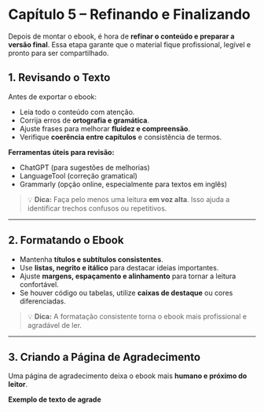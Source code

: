 # Capítulo 5 – Refinando e Finalizando

Depois de montar o ebook, é hora de **refinar o conteúdo e preparar a versão final**. Essa etapa garante que o material fique profissional, legível e pronto para ser compartilhado.

## 1. Revisando o Texto

Antes de exportar o ebook:

- Leia todo o conteúdo com atenção.  
- Corrija erros de **ortografia e gramática**.  
- Ajuste frases para melhorar **fluidez e compreensão**.  
- Verifique **coerência entre capítulos** e consistência de termos.

**Ferramentas úteis para revisão:**

- ChatGPT (para sugestões de melhorias)  
- LanguageTool (correção gramatical)  
- Grammarly (opção online, especialmente para textos em inglês)  

> 💡 **Dica:** Faça pelo menos uma leitura **em voz alta**. Isso ajuda a identificar trechos confusos ou repetitivos.

---

## 2. Formatando o Ebook

- Mantenha **títulos e subtítulos consistentes**.  
- Use **listas, negrito e itálico** para destacar ideias importantes.  
- Ajuste **margens, espaçamento e alinhamento** para tornar a leitura confortável.  
- Se houver código ou tabelas, utilize **caixas de destaque** ou cores diferenciadas.  

> 💡 **Dica:** A formatação consistente torna o ebook mais profissional e agradável de ler.

---

## 3. Criando a Página de Agradecimento

Uma página de agradecimento deixa o ebook mais **humano e próximo do leitor**.

**Exemplo de texto de agrade**

